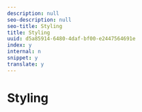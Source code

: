 ```yaml
---
description: null
seo-description: null
seo-title: Styling
title: Styling
uuid: d5a85914-6480-4daf-bf00-e2447564691e
index: y
internal: n
snippet: y
translate: y
---
```


# Styling


